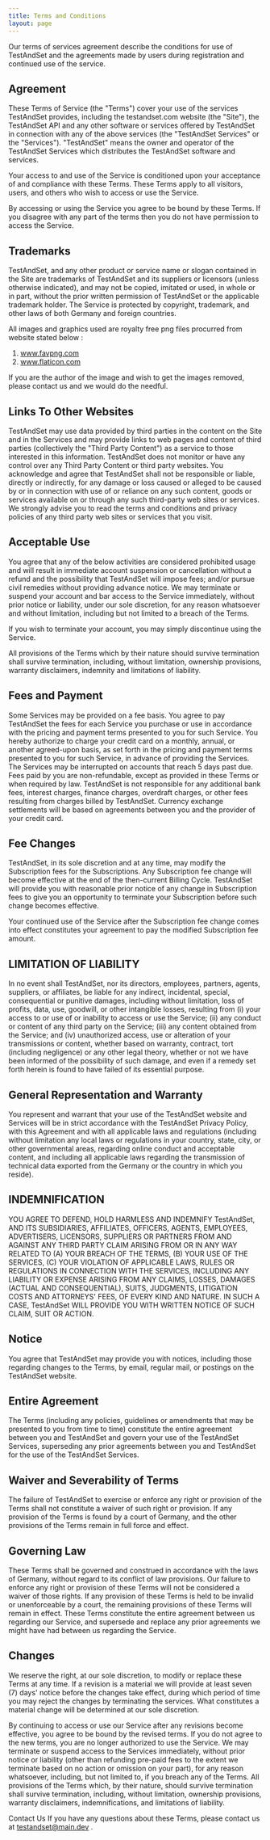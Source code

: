 ```yaml
---
title: Terms and Conditions
layout: page
---
```

Our terms of services agreement describe the conditions for use of TestAndSet and the agreements made by users during registration and continued use of the service.


## Agreement
These Terms of Service (the "Terms") cover your use of the services TestAndSet provides, including the testandset.com website (the "Site"), the TestAndSet API and any other software or services offered by TestAndSet in connection with any of the above services (the "TestAndSet Services" or the "Services"). "TestAndSet" means the owner and operator of the TestAndSet Services which distributes the TestAndSet software and services.


Your access to and use of the Service is conditioned upon your acceptance of and compliance with these Terms. These Terms apply to all visitors, users, and others who wish to access or use the Service. 


By accessing or using the Service you agree to be bound by these Terms. If you disagree with any part of the terms then you do not have permission to access the Service.


## Trademarks
TestAndSet, and any other product or service name or slogan contained in the Site are trademarks of TestAndSet and its suppliers or licensors (unless otherwise indicated), and may not be copied, imitated or used, in whole or in part, without the prior written permission of TestAndSet or the applicable trademark holder. The Service is protected by copyright, trademark, and other laws of both Germany and foreign countries. 

All images and graphics used are royalty free png files procurred from website stated below :

1. www.favpng.com
2. www.flaticon.com

If you are the author of the image and wish to get the images removed, please contact us and we would do the needful.

## Links To Other Websites

TestAndSet may use data provided by third parties in the content on the Site and in the Services and may provide links to web pages and content of third parties (collectively the "Third Party Content") as a service to those interested in this information. TestAndSet does not monitor or have any control over any Third Party Content or third party websites. You acknowledge and agree that TestAndSet shall not be responsible or liable, directly or indirectly, for any damage or loss caused or alleged to be caused by or in connection with use of or reliance on any such content, goods or services available on or through any such third-party web sites or services.
We strongly advise you to read the terms and conditions and privacy policies of any third party web sites or services that you visit.


## Acceptable Use

You agree that any of the below activities are considered prohibited usage and will result in immediate account suspension or cancellation without a refund and the possibility that TestAndSet will impose fees; and/or pursue civil remedies without providing advance notice. We may terminate or suspend your account and bar access to the Service immediately, without prior notice or liability, under our sole discretion, for any reason whatsoever and without limitation, including but not limited to a breach of the Terms.


If you wish to terminate your account, you may simply discontinue using the Service.


All provisions of the Terms which by their nature should survive termination shall survive termination, including, without limitation, ownership provisions, warranty disclaimers, indemnity and limitations of liability.

## Fees and Payment

Some Services may be provided on a fee basis. You agree to pay TestAndSet the fees for each Service you purchase or use in accordance with the pricing and payment terms presented to you for such Service. You hereby authorize to charge your credit card on a monthly, annual, or another agreed-upon basis, as set forth in the pricing and payment terms presented to you for such Service, in advance of providing the Services. The Services may be interrupted on accounts that reach 5 days past due. Fees paid by you are non-refundable, except as provided in these Terms or when required by law. TestAndSet is not responsible for any additional bank fees, interest charges, finance charges, overdraft charges, or other fees resulting from charges billed by TestAndSet. Currency exchange settlements will be based on agreements between you and the provider of your credit card.

## Fee Changes

TestAndSet, in its sole discretion and at any time, may modify the Subscription fees for the Subscriptions. Any Subscription fee change will become effective at the end of the then-current Billing Cycle.
TestAndSet will provide you with reasonable prior notice of any change in Subscription fees to give you an opportunity to terminate your Subscription before such change becomes effective.


Your continued use of the Service after the Subscription fee change comes into effect constitutes your agreement to pay the modified Subscription fee amount.

## LIMITATION OF LIABILITY
In no event shall TestAndSet, nor its directors, employees, partners, agents, suppliers, or affiliates, be liable for any indirect, incidental, special, consequential or punitive damages, including without limitation, loss of profits, data, use, goodwill, or other intangible losses, resulting from (i) your access to or use of or inability to access or use the Service; (ii) any conduct or content of any third party on the Service; (iii) any content obtained from the Service; and (iv) unauthorized access, use or alteration of your transmissions or content, whether based on warranty, contract, tort (including negligence) or any other legal theory, whether or not we have been informed of the possibility of such damage, and even if a remedy set forth herein is found to have failed of its essential purpose.

## General Representation and Warranty

You represent and warrant that your use of the TestAndSet website and Services will be in strict accordance with the TestAndSet Privacy Policy, with this Agreement and with all applicable laws and regulations (including without limitation any local laws or regulations in your country, state, city, or other governmental areas, regarding online conduct and acceptable content, and including all applicable laws regarding the transmission of technical data exported from the Germany  or the country in which you reside).


## INDEMNIFICATION

YOU AGREE TO DEFEND, HOLD HARMLESS AND INDEMNIFY TestAndSet, AND ITS SUBSIDIARIES, AFFILIATES, OFFICERS, AGENTS, EMPLOYEES, ADVERTISERS, LICENSORS, SUPPLIERS OR PARTNERS FROM AND AGAINST ANY THIRD PARTY CLAIM ARISING FROM OR IN ANY WAY RELATED TO (A) YOUR BREACH OF THE TERMS, (B) YOUR USE OF THE SERVICES, (C) YOUR VIOLATION OF APPLICABLE LAWS, RULES OR REGULATIONS IN CONNECTION WITH THE SERVICES, INCLUDING ANY LIABILITY OR EXPENSE ARISING FROM ANY CLAIMS, LOSSES, DAMAGES (ACTUAL AND CONSEQUENTIAL), SUITS, JUDGMENTS, LITIGATION COSTS AND ATTORNEYS' FEES, OF EVERY KIND AND NATURE. IN SUCH A CASE, TestAndSet WILL PROVIDE YOU WITH WRITTEN NOTICE OF SUCH CLAIM, SUIT OR ACTION.


## Notice

You agree that TestAndSet may provide you with notices, including those regarding changes to the Terms, by email, regular mail, or postings on the TestAndSet website.

## Entire Agreement

The Terms (including any policies, guidelines or amendments that may be presented to you from time to time) constitute the entire agreement between you and TestAndSet and govern your use of the TestAndSet Services, superseding any prior agreements between you and TestAndSet for the use of the TestAndSet Services.

## Waiver and Severability of Terms

The failure of TestAndSet to exercise or enforce any right or provision of the Terms shall not constitute a waiver of such right or provision. If any provision of the Terms is found by a court of Germany, and the other provisions of the Terms remain in full force and effect.

## Governing Law

These Terms shall be governed and construed in accordance with the laws of Germany, without regard to its conflict of law provisions.
Our failure to enforce any right or provision of these Terms will not be considered a waiver of those rights. If any provision of these Terms is held to be invalid or unenforceable by a court, the remaining provisions of these Terms will remain in effect. These Terms constitute the entire agreement between us regarding our Service, and supersede and replace any prior agreements we might have had between us regarding the Service.


## Changes

We reserve the right, at our sole discretion, to modify or replace these Terms at any time. If a revision is a material we will provide at least seven (7) days' notice before the changes take effect, during which period of time you may reject the changes by terminating the services. What constitutes a material change will be determined at our sole discretion.


By continuing to access or use our Service after any revisions become effective, you agree to be bound by the revised terms. If you do not agree to the new terms, you are no longer authorized to use the Service.
We may terminate or suspend access to the Services immediately, without prior notice or liability (other than refunding pre-paid fees to the extent we terminate based on no action or omission on your part), for any reason whatsoever, including, but not limited to, if you breach any of the Terms. All provisions of the Terms which, by their nature, should survive termination shall survive termination, including, without limitation, ownership provisions, warranty disclaimers, indemnifications, and limitations of liability.


Contact Us
If you have any questions about these Terms, please contact us at testandset@main.dev .
